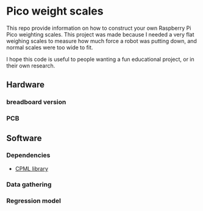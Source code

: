 # Pico weight scales
This repo provide information on how to construct your own Raspberry Pi Pico weighting scales. This project was made because I needed a very flat weighing scales to measure how much force a robot was putting down, and normal scales were too wide to fit.

I hope this code is useful to people wanting a fun educational project, or in their own research.

## Hardware

### breadboard version

### PCB 


## Software
### Dependencies
- <a href="https://github.com/shepai/Circuit-Python-ML">CPML library</a>
### Data gathering


### Regression model




